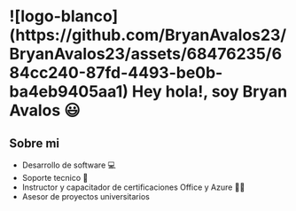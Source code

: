 <div>
  <h1> ![logo-blanco](https://github.com/BryanAvalos23/BryanAvalos23/assets/68476235/684cc240-87fd-4493-be0b-ba4eb9405aa1)
 Hey hola!, soy Bryan Avalos 😃</h1>
</div>

## Sobre mi

- Desarrollo de software 💻
- Soporte tecnico 🔧
- Instructor y capacitador de certificaciones Office y Azure 👨‍🏫
- Asesor de proyectos universitarios


<!--
**BryanAvalos23/BryanAvalos23** is a ✨ _special_ ✨ repository because its `README.md` (this file) appears on your GitHub profile.

Here are some ideas to get you started:

- 🔭 I’m currently working on ...
- 🌱 I’m currently learning ...
- 👯 I’m looking to collaborate on ...
- 🤔 I’m looking for help with ...
- 💬 Ask me about ...
- 📫 How to reach me: ...
- 😄 Pronouns: ...
- ⚡ Fun fact: ...
-->
